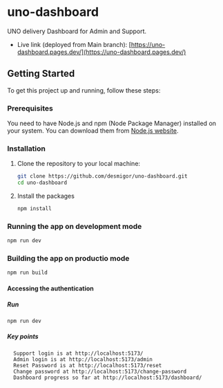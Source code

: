 # uno-dashboard

UNO delivery Dashboard for Admin and Support.

- Live link (deployed from Main branch): [https://uno-dashboard.pages.dev/](https://uno-dashboard.pages.dev/)

## Getting Started

To get this project up and running, follow these steps:

### Prerequisites

You need to have Node.js and npm (Node Package Manager) installed on your system. You can download them from [Node.js website](https://nodejs.org/).

### Installation

1. Clone the repository to your local machine:

   ```bash
   git clone https://github.com/desmigor/uno-dashboard.git
   cd uno-dashboard
   ```

2. Install the packages

   ```bash
   npm install
   ```

### Running the app on development mode

```bash
npm run dev
```

### Building the app on productio mode

```bash
npm run build
```

#### Accessing the authentication

##### Run

```bash
npm run dev
```

##### Key points

      Support login is at http://localhost:5173/
      Admin login is at http://localhost:5173/admin
      Reset Password is at http://localhost:5173/reset
      Change password at http://localhost:5173/change-password
      Dashboard progress so far at http://localhost:5173/dashboard/

